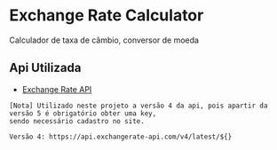 ﻿# Exchange Rate Calculator

Calculador de taxa de câmbio, conversor de moeda



## Api Utilizada

 + [Exchange Rate API](https://www.exchangerate-api.com/)
 ```
 [Nota] Utilizado neste projeto a versão 4 da api, pois apartir da versão 5 é obrigatório obter uma key,
 sendo necessário cadastro no site.
 
 Versão 4: https://api.exchangerate-api.com/v4/latest/${}
 ```

